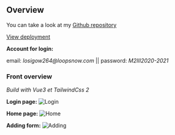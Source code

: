 ## Overview

You can take a look at my [Github repository](https://github.com/acroquelois/lightweight-back-office)

[View deployment](http://51.103.40.238/)

**Account for login:**

email: _losigow264@loopsnow.com_ || password: _M2III2020-2021_

### Front overview

_Build with Vue3 et TailwindCss 2_

**Login page:**
![Login](https://i.imgur.com/5f299Fu.png)

**Home page:**
![Home](https://i.imgur.com/w8UNU0X.png)

**Adding form:**
![Adding](https://i.imgur.com/MEcskbG.png)
